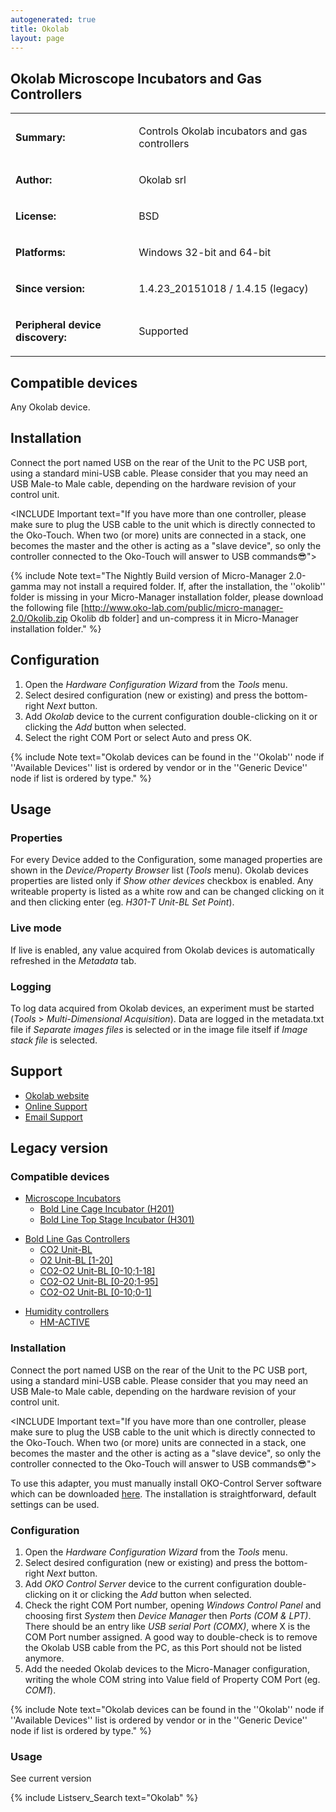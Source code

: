 ```yaml
---
autogenerated: true
title: Okolab
layout: page
---
```


## Okolab Microscope Incubators and Gas Controllers

<table>
<tr>
<td markdown="1">

**Summary:**

</td>
<td markdown="1">

Controls Okolab incubators and gas controllers

</td>
</tr>
<tr>
<td markdown="1">

**Author:**

</td>
<td markdown="1">

Okolab srl

</td>
</tr>
<tr>
<td markdown="1">

**License:**

</td>
<td markdown="1">

BSD

</td>
</tr>
<tr>
<td markdown="1">

**Platforms:**

</td>
<td markdown="1">

Windows 32-bit and 64-bit

</td>
</tr>
<tr>
<td markdown="1">

**Since version:**

</td>
<td markdown="1">

1.4.23\_20151018 / 1.4.15 (legacy)

</td>
</tr>
<tr>
<td markdown="1">

**Peripheral device discovery:**

</td>
<td markdown="1">

Supported

</td>
</tr>
</table>

## Compatible devices

Any Okolab device.

## Installation

Connect the port named USB on the rear of the Unit to the PC USB port,
using a standard mini-USB cable. Please consider that you may need an
USB Male-to Male cable, depending on the hardware revision of your
control unit.

&lt;INCLUDE Important text="If you have more than one controller, please
make sure to plug the USB cable to the unit which is directly connected
to the Oko-Touch. When two (or more) units are connected in a stack, one
becomes the master and the other is acting as a "slave device", so only
the controller connected to the Oko-Touch will answer to USB
commands😎"&gt;

{% include Note text="The Nightly Build version of Micro-Manager 2.0-gamma may not install a required folder.
If, after the installation, the ''okolib'' folder is missing in your Micro-Manager installation folder, please download the following file [http://www.oko-lab.com/public/micro-manager-2.0/Okolib.zip Okolib db folder] and un-compress it in Micro-Manager installation folder." %}

## Configuration

1.  Open the *Hardware Configuration Wizard* from the *Tools* menu.
2.  Select desired configuration (new or existing) and press the
    bottom-right *Next* button.
3.  Add *Okolab* device to the current configuration double-clicking on
    it or clicking the *Add* button when selected.
4.  Select the right COM Port or select Auto and press OK.

{% include Note text="Okolab devices can be found in the ''Okolab'' node if ''Available Devices'' list is ordered by vendor or in the ''Generic Device'' node if list is ordered by type." %}

## Usage

### Properties

For every Device added to the Configuration, some managed properties are
shown in the *Device/Property Browser* list (*Tools* menu). Okolab
devices properties are listed only if *Show other devices* checkbox is
enabled. Any writeable property is listed as a white row and can be
changed clicking on it and then clicking enter (eg. *H301-T Unit-BL Set
Point*).

### Live mode

If live is enabled, any value acquired from Okolab devices is
automatically refreshed in the *Metadata* tab.

### Logging

To log data acquired from Okolab devices, an experiment must be started
(*Tools* &gt; *Multi-Dimensional Acquisition*). Data are logged in the
metadata.txt file if *Separate images files* is selected or in the image
file itself if *Image stack file* is selected.

## Support

-   [Okolab website](http://www.oko-lab.com)
-   [Online Support](http://www.oko-lab.com/support#contact)
-   [Email Support](mailto:software.support@oko-lab.com)

## Legacy version

### Compatible devices

-   [Microscope Incubators](http://www.oko-lab.com/live-cell-imaging)
    -   [Bold Line Cage Incubator
        (H201)](http://www.oko-lab.com/live-cell-imaging/cage-incubator)
    -   [Bold Line Top Stage Incubator
        (H301)](http://www.oko-lab.com/live-cell-imaging/stage-top-digital-gas)

<!-- -->

-   [Bold Line Gas
    Controllers](http://www.oko-lab.com/live-cell-imaging/stage-top-digital-gas#gas_controller)
    -   [CO2
        Unit-BL](http://www.oko-lab.com/live-cell-imaging/stage-top-digital-gas/co2-o2/co2-unit-bl)
    -   [O2 Unit-BL
        \[1-20\]](http://www.oko-lab.com/live-cell-imaging/cage-incubator/co2-o2/o2-unit-bl-1-20)
    -   [CO2-O2 Unit-BL
        \[0-10;1-18\]](http://www.oko-lab.com/live-cell-imaging/stage-top-digital-gas/co2-o2/co2-o2-unit-bl-0-10-1-18)
    -   [CO2-O2 Unit-BL
        \[0-20;1-95\]](http://www.oko-lab.com/live-cell-imaging/stage-top-digital-gas/co2-o2/co2-o2-unit-bl-0-20-1-95)
    -   [CO2-O2 Unit-BL
        \[0-10;0-1\]](http://www.oko-lab.com/live-cell-imaging/stage-top-digital-gas/co2-o2/co2-o2-unit-bl-0-10-0-1)

<!-- -->

-   [Humidity
    controllers](http://www.oko-lab.com/live-cell-imaging/stage-top-digital-gas#humid_controller_stage)
    -   [HM-ACTIVE](http://www.oko-lab.com/live-cell-imaging/stage-top-digital-gas#humid_controller_stage)

### Installation

Connect the port named USB on the rear of the Unit to the PC USB port,
using a standard mini-USB cable. Please consider that you may need an
USB Male-to Male cable, depending on the hardware revision of your
control unit.

&lt;INCLUDE Important text="If you have more than one controller, please
make sure to plug the USB cable to the unit which is directly connected
to the Oko-Touch. When two (or more) units are connected in a stack, one
becomes the master and the other is acting as a "slave device", so only
the controller connected to the Oko-Touch will answer to USB
commands😎"&gt;

To use this adapter, you must manually install OKO-Control Server
software which can be downloaded
[here](https://dl.dropboxusercontent.com/u/29705430/OCS/last/OKO-Control%20Server.zip).
The installation is straightforward, default settings can be used.

### Configuration

1.  Open the *Hardware Configuration Wizard* from the *Tools* menu.
2.  Select desired configuration (new or existing) and press the
    bottom-right *Next* button.
3.  Add *OKO Control Server* device to the current configuration
    double-clicking on it or clicking the *Add* button when selected.
4.  Check the right COM Port number, opening *Windows Control Panel* and
    choosing first *System* then *Device Manager* then *Ports (COM &
    LPT)*. There should be an entry like *USB serial Port (COMX)*, where
    X is the COM Port number assigned. A good way to double-check is to
    remove the Okolab USB cable from the PC, as this Port should not be
    listed anymore.
5.  Add the needed Okolab devices to the Micro-Manager configuration,
    writing the whole COM string into Value field of Property COM Port
    (eg. *COM1*).

{% include Note text="Okolab devices can be found in the ''Okolab'' node if ''Available Devices'' list is ordered by vendor or in the ''Generic Device'' node if list is ordered by type." %}

### Usage

See current version

{% include Listserv_Search text="Okolab" %}

